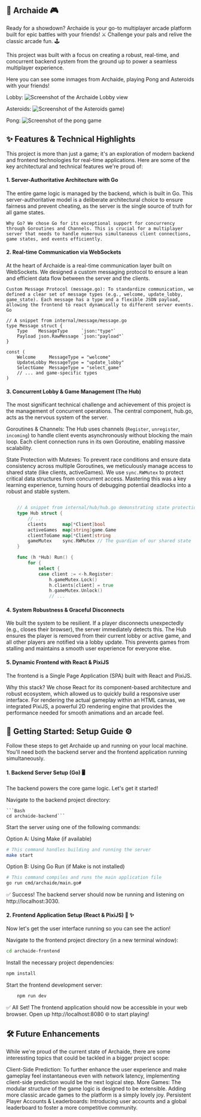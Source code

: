## 👾 Archaide 🎮

Ready for a showdown? Archaide is your go-to multiplayer arcade platform built for epic battles with your friends! ⚔️ Challenge your pals and relive the classic arcade fun. 🕹️

This project was built with a focus on creating a robust, real-time, and concurrent backend system from the ground up to power a seamless multiplayer experience.

Here you can see some inmages from Archaide, playing Pong and Asteroids with your friends!

Lobby:
![Screenshot of the Archaide Lobby view](https://github.com/Driemtax/Archaide/blob/main/images/Screenshot%20from%202025-06-22%2012-56-05.png)

Asteroids:
![Screenshot of the Asteroids game](https://github.com/Driemtax/Archaide/blob/main/images/Screenshot%20from%202025-06-22%2012-56-23.png))

Pong: 
![Screenshot of the pong game](https://github.com/Driemtax/Archaide/blob/main/images/Screenshot%20from%202025-06-22%2012-57-05.png)

## ✨ Features & Technical Highlights

This project is more than just a game; it's an exploration of modern backend and frontend technologies for real-time applications. Here are some of the key architectural and technical features we're proud of:
#### 1. Server-Authoritative Architecture with Go

The entire game logic is managed by the backend, which is built in Go. This server-authoritative model is a deliberate architectural choice to ensure fairness and prevent cheating, as the server is the single source of truth for all game states.

    Why Go? We chose Go for its exceptional support for concurrency through Goroutines and Channels. This is crucial for a multiplayer server that needs to handle numerous simultaneous client connections, game states, and events efficiently.

#### 2. Real-time Communication via WebSockets

At the heart of Archaide is a real-time communication layer built on WebSockets. We designed a custom messaging protocol to ensure a lean and efficient data flow between the server and the clients.

    Custom Message Protocol (message.go): To standardize communication, we defined a clear set of message types (e.g., welcome, update_lobby, game_state). Each message has a type and a flexible JSON payload, allowing the frontend to react dynamically to different server events.
    Go

    // A snippet from internal/message/message.go
    type Message struct {
        Type    MessageType     `json:"type"`
        Payload json.RawMessage `json:"payload"` 
    }

    const (
        Welcome     MessageType = "welcome"
        UpdateLobby MessageType = "update_lobby"
        SelectGame  MessageType = "select_game"
        // ... and game-specific types
    )

#### 3. Concurrent Lobby & Game Management (The Hub)

The most significant technical challenge and achievement of this project is the management of concurrent operations. The central component, hub.go, acts as the nervous system of the server.

Goroutines & Channels: The Hub uses channels (`Register`, `unregister`, `incoming`) to handle client events asynchronously without blocking the main loop. Each client connection runs in its own Goroutine, enabling massive scalability.

State Protection with Mutexes: To prevent race conditions and ensure data consistency across multiple Goroutines, we meticulously manage access to shared state (like clients, activeGames). We use `sync.RWMutex` to protect critical data structures from concurrent access. Mastering this was a key learning experience, turning hours of debugging potential deadlocks into a robust and stable system.
    
```Go

    // A snippet from internal/hub/hub.go demonstrating state protection
    type Hub struct {
        // ...
        clients      map[*Client]bool
        activeGames  map[string]game.Game
        clientToGame map[*Client]string
        gameMutex    sync.RWMutex // The guardian of our shared state
    }

    func (h *Hub) Run() {
        for {
            select {
            case client := <-h.Register:
                h.gameMutex.Lock()
                h.clients[client] = true
                h.gameMutex.Unlock()
                // ...
```

#### 4. System Robustness & Graceful Disconnects

We built the system to be resilient. If a player disconnects unexpectedly (e.g., closes their browser), the server immediately detects this. The Hub ensures the player is removed from their current lobby or active game, and all other players are notified via a lobby update. This prevents games from stalling and maintains a smooth user experience for everyone else.

#### 5. Dynamic Frontend with React & PixiJS

The frontend is a Single Page Application (SPA) built with React and PixiJS.

Why this stack? We chose React for its component-based architecture and robust ecosystem, which allowed us to quickly build a responsive user interface. For rendering the actual gameplay within an HTML canvas, we integrated PixiJS, a powerful 2D rendering engine that provides the performance needed for smooth animations and an arcade feel.

## 🚀 Getting Started: Setup Guide ⚙️

Follow these steps to get Archaide up and running on your local machine. You'll need both the backend server and the frontend application running simultaneously.
#### 1. Backend Server Setup (Go) 🖥️

The backend powers the core game logic. Let's get it started!

Navigate to the backend project directory:
    
    ```Bash 
    cd archaide-backend```

Start the server using one of the following commands:

Option A: Using Make (if available)
```Bash
# This command handles building and running the server
make start
```

Option B: Using Go Run (if Make is not installed)
```Bash
# This command compiles and runs the main application file
go run cmd/archaide/main.go#
```

✅ Success! The backend server should now be running and listening on http://localhost:3030.

#### 2. Frontend Application Setup (React & PixiJS) 🎨 ✨

Now let's get the user interface running so you can see the action!

Navigate to the frontend project directory (in a new terminal window):
```Bash
cd archaide-frontend
```

Install the necessary project dependencies:
```Bash
npm install
```

Start the frontend development server:
```Bash
    npm run dev
```

✅ All Set! The frontend application should now be accessible in your web browser. Open up http://localhost:8080 🌐 to start playing!

## 🛠️ Future Enhancements

While we're proud of the current state of Archaide, there are some interessting topics that could be tackled in a bigger project scope:

Client-Side Prediction: To further enhance the user experience and make gameplay feel instantaneous even with network latency, implementing client-side prediction would be the next logical step.
More Games: The modular structure of the game logic is designed to be extensible. Adding more classic arcade games to the platform is a simply lovely joy.
Persistent Player Accounts & Leaderboards: Introducing user accounts and a global leaderboard to foster a more competitive community.
